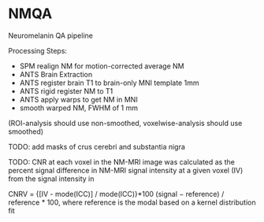 # NMQA
Neuromelanin QA pipeline


Processing Steps:
- SPM realign NM for motion-corrected average NM
- ANTS Brain Extraction
- ANTS register brain T1 to brain-only MNI template 1mm
- ANTS rigid register NM to T1
- ANTS apply warps to get NM in MNI
- smooth warped NM, FWHM of 1 ​mm


(ROI-analysis should use non-smoothed, voxelwise-analysis should use smoothed)


TODO: add masks of crus cerebri and substantia nigra


TODO: CNR at each voxel in the NM-MRI image was calculated as the percent signal difference in NM-MRI signal intensity at a given voxel (IV) from the signal intensity in 


CNRV = {[IV - mode(ICC)] / mode(ICC)}*100 
(signal − reference) / reference * 100, where reference is the modal based on a kernel distribution fit
